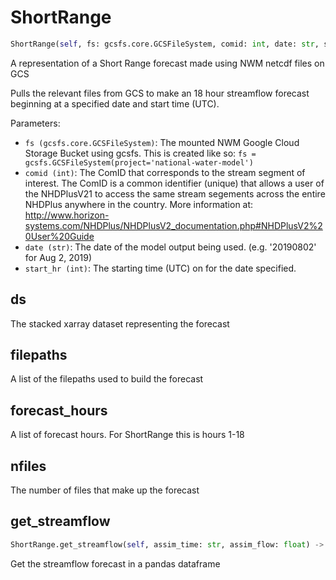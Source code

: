 # ShortRange
```python
ShortRange(self, fs: gcsfs.core.GCSFileSystem, comid: int, date: str, start_hr: int, NWMtype='short')
```
A representation of a Short Range forecast made using NWM netcdf files on GCS

Pulls the relevant files from GCS to make an 18 hour streamflow forecast beginning
at a specified date and start time (UTC).

Parameters:

 - `fs (gcsfs.core.GCSFileSystem)`: The mounted NWM Google Cloud Storage Bucket using gcsfs.
    This is created like so: `fs = gcsfs.GCSFileSystem(project='national-water-model')`
 - `comid (int)`: The ComID that corresponds to the stream segment of interest.
    The ComID is a common identifier (unique) that allows a user of the NHDPlusV21
    to access the same stream segements across the entire NHDPlus anywhere in the
    country. More information at:
    http://www.horizon-systems.com/NHDPlus/NHDPlusV2_documentation.php#NHDPlusV2%20User%20Guide
 - `date (str)`: The date of the model output being used. (e.g. '20190802' for Aug 2, 2019)
 - `start_hr (int)`: The starting time (UTC) on for the date specified.

## ds
The stacked xarray dataset representing the forecast
## filepaths
A list of the filepaths used to build the forecast
## forecast_hours
A list of forecast hours. For ShortRange this is hours 1-18
## nfiles
The number of files that make up the forecast
## get_streamflow
```python
ShortRange.get_streamflow(self, assim_time: str, assim_flow: float) -> pandas.core.frame.DataFrame
```
Get the streamflow forecast in a pandas dataframe